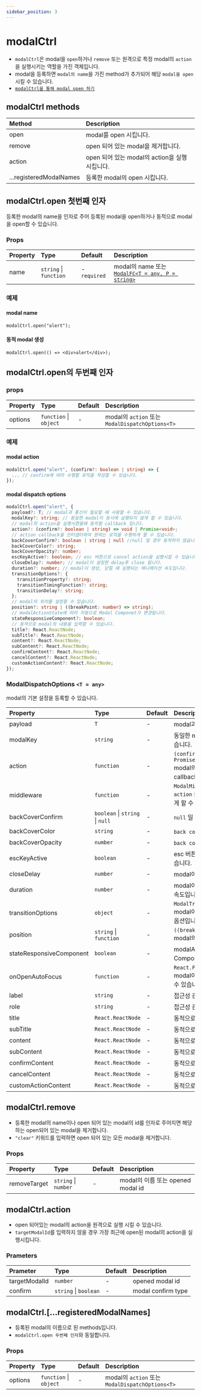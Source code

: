 ```yaml
---
sidebar_position: 3
---
```


# modalCtrl

- `modalCtrl`은 modal을 `open`하거나 `remove` 또는 원격으로 특정 modal의 `action`을 실행시키는 역할을 가진 객체입니다.
- modal을 등록하면 `modal의 name`을 가진 method가 추가되어 해당 `modal을 open`시킬 수 있습니다.
- [`modalCtrl을 통해 modal open 하기`](/docs/usage/use-modal)

## modalCtrl methods

| Method                  | Description                                   |
| :---------------------- | :-------------------------------------------- |
| open                    | modal를 open 시킵니다.                        |
| remove                  | open 되어 있는 modal을 제거합니다.            |
| action                  | open 되어 있는 modal의 action을 실행시킵니다. |
| ...registeredModalNames | 등록한 modal의 open 시킵니다.                 |

## modalCtrl.open 첫번째 인자

등록한 modal의 name을 인자로 주어 등록된 modal을 open하거나 동적으로 modal을 open할 수 있습니다.

### Props

| Property | Type                   | Default      | Description                                                         |
| :------- | :--------------------- | :----------- | :------------------------------------------------------------------ |
| name     | `string` \| `function` | - `required` | modal의 name 또는 [`ModalFC<T = any, P = string>`](/docs/api/Modal) |

### 예제

#### modal name

```tsx
modalCtrl.open("alert");
```

#### 동적 modal 생성

```tsx
modalCtrl.open(() => <div>alert</div>);
```

## modalCtrl.open의 두번째 인자

### props

| Property | Type                   | Default | Description                                     |
| :------- | :--------------------- | :------ | :---------------------------------------------- |
| options  | `function` \| `object` | -       | modal의 `action` 또는 `ModalDispatchOptions<T>` |

### 예제

#### modal action

```ts
modalCtrl.open("alert", (confirm?: boolean | string) => {
  ... // confirm에 따라 수행할 로직을 작성할 수 있습니다.
});
```

#### modal dispatch options

```ts
modalCtrl.open("alert", {
  payload?: T; // modal과 통신이 필요할 때 사용할 수 있습니다.
  modalKey?: string; // 동일한 modal이 동시에 실행되지 않게 할 수 있습니다.
  // modal의 action을 실행시켰을때 동작할 callback 입니다.
  action?: (confirm?: boolean | string) => void | Promise<void>;
  // action callback을 인터셉터하여 원하는 로직을 수행하게 할 수 있습니다.
  backCoverConfirm?: boolean | string | null //null 일 경우 동작하지 않습니다.
  backCoverColor?: string;
  backCoverOpacity?: number;
  escKeyActive?: boolean; // esc 버튼으로 cancel action을 실행시킬 수 있습니다.
  closeDelay?: number; // modal이 설정한 delay후 close 됩니다.
  duration?: number; // modal이 생성, 닫힐 때 실행되는 애니메이션 속도입니다.
  transitionOptions?: {
    transitionProperty?: string;
    transitionTimingFunction?: string;
    transitionDelay?: string;
  };
  // modal의 위치를 설정할 수 있습니다.
  position?: string | ((breakPoint: number) => string);
  // modalActionState에 따라 자동으로 Modal Componet가 변경됩니다.
  stateResponsiveComponent?: boolean;
  // 동적으로 modal의 내용을 입력할 수 있습니다.
  title?: React.ReactNode;
  subTitle?: React.ReactNode;
  content?: React.ReactNode;
  subContent?: React.ReactNode;
  confirmContent?: React.ReactNode;
  cancelContent?: React.ReactNode;
  customActionContent?: React.ReactNode;
});

```

### ModalDispatchOptions `<T = any>`

modal의 기본 설정을 등록할 수 있습니다.

| Property                 | Type                            | Default | Description                                                                                                          |
| :----------------------- | :------------------------------ | :------ | :------------------------------------------------------------------------------------------------------------------- |
| payload                  | `T`                             | -       | modal과 통신이 필요할 때 사용할 수 있습니다.                                                                         |
| modalKey                 | `string`                        | -       | 동일한 modal이 동시에 실행되지 않게 할 수 있습니다.                                                                  |
| action                   | `function`                      | -       | `(confirm?: boolean \| string) => void \| Promise<void>` <br />modal의 action을 실행시켰을때 동작할 callback 입니다. |
| middleware               | `function`                      | -       | `ModalMiddleware` <br /> `action` 을 인터셉터하여 원하는 로직을 수행하게 할 수 있습니다.                             |
| backCoverConfirm         | `boolean` \| `string` \| `null` | -       | `null` 일 경우 동작하지 않습니다.                                                                                    |
| backCoverColor           | `string`                        | -       | `back cover`의 색상을 지정할 수 있습니다.                                                                            |
| backCoverOpacity         | `number`                        | -       | `back cover`의 투명도를 지정할 수 있습니다.                                                                          |
| escKeyActive             | `boolean`                       | -       | esc 버튼으로 cancel action을 실행시킬 수 있습니다.                                                                   |
| closeDelay               | `number`                        | -       | modal이 설정한 delay후 close 됩니다.                                                                                 |
| duration                 | `number`                        | -       | modal이 생성, 닫힐 때 실행되는 transition의 속도입니다.                                                              |
| transitionOptions        | `object`                        | -       | `ModalTransitionOptions` <br /> modal이 생성, 닫힐 때 실행되는 transition의 옵션입니다.                              |
| position                 | `string` \| `function`          | -       | `((breakPoint: number) => string)` <br /> modal의 위치를 설정할 수 있습니다.                                         |
| stateResponsiveComponent | `boolean`                       | -       | modalActionState에 따라 자동으로 Modal Componet가 변경됩니다.                                                        |
| onOpenAutoFocus          | `function`                      | -       | `React.FocusEventHandler<HTMLDivElement>` <br /> modal이 focus 될 때 동작하는 로직을 작성할 수 있습니다.             |
| label                    | `string`                        | -       | 접근성 관련 property입니다.                                                                                          |
| role                     | `string`                        | -       | 접근성 관련 property입니다.                                                                                          |
| title                    | `React.ReactNode`               | -       | 동적으로 modal의 내용을 입력할 수 있습니다.                                                                          |
| subTitle                 | `React.ReactNode`               | -       | 동적으로 modal의 내용을 입력할 수 있습니다.                                                                          |
| content                  | `React.ReactNode`               | -       | 동적으로 modal의 내용을 입력할 수 있습니다.                                                                          |
| subContent               | `React.ReactNode`               | -       | 동적으로 modal의 내용을 입력할 수 있습니다.                                                                          |
| confirmContent           | `React.ReactNode`               | -       | 동적으로 modal의 내용을 입력할 수 있습니다.                                                                          |
| cancelContent            | `React.ReactNode`               | -       | 동적으로 modal의 내용을 입력할 수 있습니다.                                                                          |
| customActionContent      | `React.ReactNode`               | -       | 동적으로 modal의 내용을 입력할 수 있습니다.                                                                          |

## modalCtrl.remove

- 등록한 modal의 name이나 open 되어 있는 modal의 id를 인자로 주어지면 해당하는 open되어 있는 modal을 제거합니다.
- `"clear"` 키워드를 입력하면 open 되어 있는 모든 modal을 제거합니다.

### Props

| Property     | Type                 | Default | Description                       |
| :----------- | :------------------- | :------ | :-------------------------------- |
| removeTarget | `string` \| `number` | -       | modal의 이름 또는 opened modal id |

## modalCtrl.action

- open 되어있는 modal의 action을 원격으로 실행 시킬 수 있습니다.
- `targetModalId`를 입력하지 않을 경우 가장 최근에 open된 modal의 action을 실행시킵니다.

### Prameters

| Prameter      | Type                  | Default | Description        |
| :------------ | :-------------------- | :------ | :----------------- |
| targetModalId | `number`              | -       | opened modal id    |
| confirm       | `string` \| `boolean` | -       | modal confirm type |

## modalCtrl.\[...registeredModalNames\]

- 등록된 modal의 이름으로 된 methods입니다.
- `modalCtrl.open 두번째 인자`와 동일합니다.

### Props

| Property | Type                   | Default | Description                                     |
| :------- | :--------------------- | :------ | :---------------------------------------------- |
| options  | `function` \| `object` | -       | modal의 `action` 또는 `ModalDispatchOptions<T>` |
